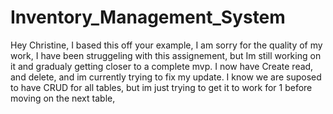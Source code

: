 # Inventory_Management_System
Hey Christine, I based this off your example, I am sorry for the quality of my work,
I have been struggeling with this assignement, but Im still working on it and gradualy getting closer to a complete mvp. I now have Create read, and delete, and im currently trying to fix my update.
I know we are suposed to have CRUD for all tables, but im just trying to get it to work for 1 before moving on the next table, 

